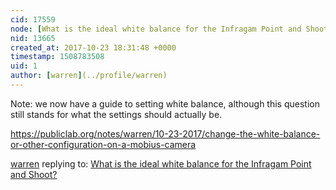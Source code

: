 ```yaml
---
cid: 17559
node: [What is the ideal white balance for the Infragam Point and Shoot?](../notes/abdul/10-28-2016/what-is-the-ideal-white-balance-for-the-infragam-point-and-shoot)
nid: 13665
created_at: 2017-10-23 18:31:48 +0000
timestamp: 1508783508
uid: 1
author: [warren](../profile/warren)
---
```


Note: we now have a guide to setting white balance, although this question still stands for what the settings should actually be. 

https://publiclab.org/notes/warren/10-23-2017/change-the-white-balance-or-other-configuration-on-a-mobius-camera

[warren](../profile/warren) replying to: [What is the ideal white balance for the Infragam Point and Shoot?](../notes/abdul/10-28-2016/what-is-the-ideal-white-balance-for-the-infragam-point-and-shoot)


